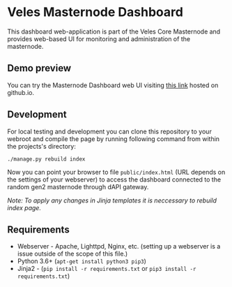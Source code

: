# Veles Masternode Dashboard
This dashboard web-application is part of the Veles Core Masternode and provides web-based UI for monitoring
and administration of the masternode.

## Demo preview
You can try the Masternode Dashboard web UI visiting [this link](https://velescore.github.io/masternode-dashboard/public/index.html)
hosted on github.io.

## Development
For local testing and development you can clone this repository to your webroot and compile the page
by running following command from within the projects's directory:

```./manage.py rebuild index```

Now you can point your browser to file `public/index.html` (URL depends on the settings of your webserver) 
to access the dashboard connected to the random gen2 masternode through dAPI gateway. 

*Note: To apply any changes in Jinja templates it is neccessary to rebuild index page.*

## Requirements
- Webserver - Apache, Lighttpd, Nginx, etc. (setting up a webserver is a issue outside of the scope of this
file.)
- Python 3.6+ (`apt-get install python3 pip3`)
- Jinja2 - (`pip install -r requirements.txt` or `pip3 install -r requirements.txt`)
